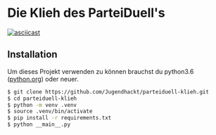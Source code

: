 # Die Klieh des ParteiDuell's

[![asciicast](https://asciinema.org/a/Emp5IQv5MQKs2Is5jNUhjlvrg.svg)](https://asciinema.org/a/Emp5IQv5MQKs2Is5jNUhjlvrg)

## Installation

Um dieses Projekt verwenden zu können brauchst du python3.6 \([python.org](https://www.python.org/downloads/)\) oder neuer.

```bash
$ git clone https://github.com/Jugendhackt/parteiduell-klieh.git
$ cd parteiduell-klieh
$ python -m venv .venv
$ source .venv/bin/activate
$ pip install -r requirements.txt
$ python __main__.py
```
